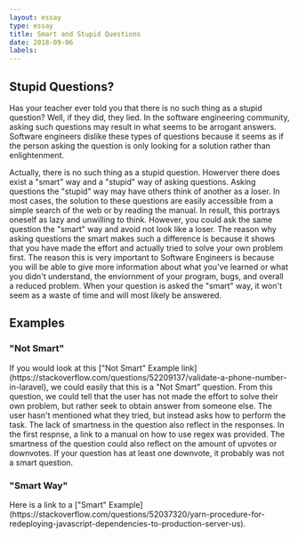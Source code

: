 ```yaml
---
layout: essay
type: essay
title: Smart and Stupid Questions
date: 2018-09-06
labels:
---
```


<h2>Stupid Questions?</h2>
Has your teacher ever told you that there is no such thing as a stupid question? Well, if they did, they lied. In the software engineering community, asking such questions may result in what seems to be arrogant answers. Software engineers dislike these types of questions because it seems as if the person asking the question is only looking for a solution rather than enlightenment.

Actually, there is no such thing as a stupid question. Howerver there does exist a "smart" way and a "stupid" way of asking questions. Asking questions the "stupid" way may have others think of another as a loser. In most cases, the solution to these questions are easily accessible from a simple search of the web or by reading the manual. In result, this portrays oneself as lazy and unwilling to think. However, you could ask the same question the "smart" way and avoid not look like a loser. The reason why asking questions the smart makes such a difference is because it shows that you have made the effort and actually tried to solve your own problem first. The reason this is very important to Software Engineers is because you will be able to give more information about what you've learned or what you didn't understand, the enviornment of your program, bugs, and overall a reduced problem. When your question is asked the "smart" way, it won't seem as a waste of time and will most likely be answered.

<h2>Examples</h2>
<h3>"Not Smart"</h3>
If you would look at this ["Not Smart" Example link](https://stackoverflow.com/questions/52209137/validate-a-phone-number-in-laravel), we could easily that this is a "Not Smart" question. From this question, we could tell that the user has not made the effort to solve their own problem, but rather seek to obtain answer from someone else. The user hasn't mentioned what they tried, but instead asks how to perform the task. The lack of smartness in the question also reflect in the responses. In the first respnse, a link to a manual on how to use regex was provided. The smartness of the question could also reflect on the amount of upvotes or downvotes. If your question has at least one downvote, it probably was not a smart question.

<h3>"Smart Way"</h3>
Here is a link to a ["Smart" Example](https://stackoverflow.com/questions/52037320/yarn-procedure-for-redeploying-javascript-dependencies-to-production-server-us).
